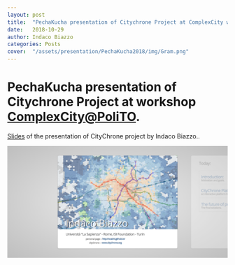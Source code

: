 ```yaml
---
layout: post
title:  "PechaKucha presentation of Citychrone Project at ComplexCity workshop"
date:   2018-10-29
author: Indaco Biazzo
categories: Posts
cover:  "/assets/presentation/PechaKucha2018/img/Gram.png"
---
```


# PechaKucha presentation of Citychrone Project at workshop [ComplexCity@PoliTO].
[Slides][PechaKucha2018] of the presentation of CityChrone project by Indaco Biazzo..


[![imagePresentation]][PechaKucha2018]


[image]: http://ocadni.github.io/assets/presentation/kreyon2017/scientific/img/Cohesion.png
[imagePresentation]: /assets/img/CityChrone_Presentation.png
[PechaKucha2018]:      http://ocadni.github.io/assets/presentation/PechaKucha2018/presentation.html
[ComplexCity@PoliTO]:	https://complexcity.polito.it/
